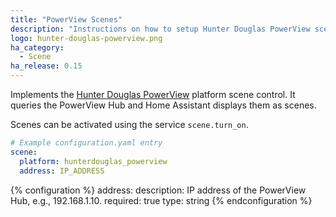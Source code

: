 ```yaml
---
title: "PowerView Scenes"
description: "Instructions on how to setup Hunter Douglas PowerView scenes within Home Assistant."
logo: hunter-douglas-powerview.png
ha_category:
  - Scene
ha_release: 0.15
---
```


Implements the [Hunter Douglas PowerView](http://www.hunterdouglas.com/operating-systems/powerview-motorization/support) platform scene control. It queries the PowerView Hub and Home Assistant displays them as scenes.

Scenes can be activated using the service `scene.turn_on`.

```yaml
# Example configuration.yaml entry
scene:
  platform: hunterdouglas_powerview
  address: IP_ADDRESS
```

{% configuration %}
address:
  description: IP address of the PowerView Hub, e.g., 192.168.1.10.
  required: true
  type: string
{% endconfiguration %}
